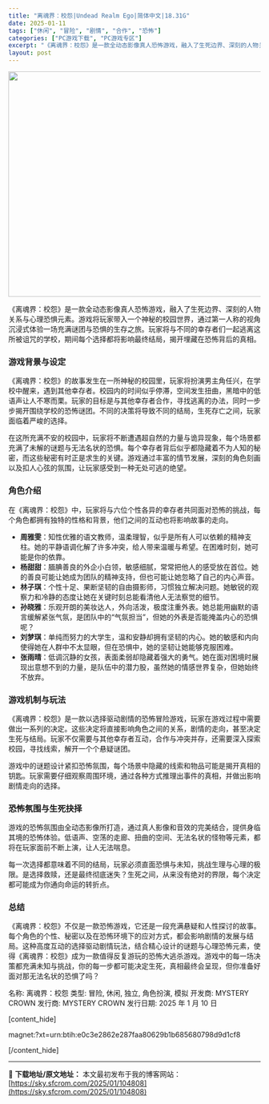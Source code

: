 ```yaml
---
title: "离魂界：校怨|Undead Realm Ego|简体中文|18.31G"
date: 2025-01-11
tags: ["休闲", "冒险", "剧情", "合作", "恐怖"]
categories: ["PC游戏下载", "PC游戏专区"]
excerpt: "《离魂界：校怨》是一款全动态影像真人恐怖游戏，融入了生死边界、深刻的人物关系与心理恐惧元素。游戏将玩家带入一个神秘的校园世界，通过第一人称的视角沉浸式体验一场充满谜团与恐惧的生存之旅。玩家将与不同的幸存者们一起逃离这所被诅咒的学校，期间每个选择都将影响最终结局，揭开埋藏在恐怖背后的真相。 游戏背景与&hellip;"
layout: post
---
```


<img class="aligncenter size-full wp-image-104809" src="https://sky.sfcrom.com/wp-content/uploads/2025/01/2025011108071424.webp" alt="" width="800" height="450" />

《离魂界：校怨》是一款全动态影像真人恐怖游戏，融入了生死边界、深刻的人物关系与心理恐惧元素。游戏将玩家带入一个神秘的校园世界，通过第一人称的视角沉浸式体验一场充满谜团与恐惧的生存之旅。玩家将与不同的幸存者们一起逃离这所被诅咒的学校，期间每个选择都将影响最终结局，揭开埋藏在恐怖背后的真相。
<h3>游戏背景与设定</h3>
《离魂界：校怨》的故事发生在一所神秘的校园里，玩家将扮演男主角任兴，在学校中醒来，遇到其他幸存者。校园内的时间似乎停滞，空间发生扭曲，黑暗中的低语声让人不寒而栗。玩家的目标是与其他幸存者合作，寻找逃离的办法，同时一步步揭开围绕学校的恐怖谜团。不同的决策将导致不同的结局，生死存亡之间，玩家面临着严峻的选择。

在这所充满不安的校园中，玩家将不断遭遇超自然的力量与诡异现象，每个场景都充满了未解的谜题与无法名状的恐惧。每个幸存者背后似乎都隐藏着不为人知的秘密，而这些秘密有时正是求生的关键。游戏通过丰富的情节发展，深刻的角色刻画以及扣人心弦的氛围，让玩家感受到一种无处可逃的绝望。
<h3>角色介绍</h3>
在《离魂界：校怨》中，玩家将与六位个性各异的幸存者共同面对恐怖的挑战，每个角色都拥有独特的性格和背景，他们之间的互动也将影响故事的走向。
<ul>
 	<li><strong>周雅雯</strong>：知性优雅的语文教师，温柔理智，似乎是所有人可以依赖的精神支柱。她的平静语调化解了许多冲突，给人带来温暖与希望。在困难时刻，她可能是你的依靠。</li>
 	<li><strong>杨甜甜</strong>：腼腆善良的外企小白领，敏感细腻，常常把他人的感受放在首位。她的善良可能让她成为团队的精神支持，但也可能让她忽略了自己的内心声音。</li>
 	<li><strong>林子琪</strong>：个性十足、果断坚韧的自由摄影师，习惯独立解决问题。她敏锐的观察力和冷静的态度让她在关键时刻总能看清他人无法察觉的细节。</li>
 	<li><strong>孙晓雅</strong>：乐观开朗的美妆达人，外向活泼，极度注重外表。她总能用幽默的语言缓解紧张气氛，是团队中的“气氛担当”，但她的外表是否能掩盖内心的恐惧呢？</li>
 	<li><strong>刘梦琪</strong>：单纯而努力的大学生，温和安静却拥有坚韧的内心。她的敏感和内向使得她在人群中不太显眼，但在恐惧中，她的坚韧让她能够克服困难。</li>
 	<li><strong>张雨晴</strong>：低调沉静的女孩，表面柔弱却隐藏着强大的勇气。她在面对困境时展现出意想不到的力量，是队伍中的潜力股，虽然她的情感世界复杂，但她始终不放弃。</li>
</ul>
<h3>游戏机制与玩法</h3>
《离魂界：校怨》是一款以选择驱动剧情的恐怖冒险游戏，玩家在游戏过程中需要做出一系列的决定。这些决定将直接影响角色之间的关系，剧情的走向，甚至决定生死与结局。玩家不仅需要与其他幸存者互动，合作与冲突并存，还需要深入探索校园，寻找线索，解开一个个悬疑谜团。

游戏中的谜题设计紧扣恐怖氛围，每个场景中隐藏的线索和物品可能是揭开真相的钥匙。玩家需要仔细观察周围环境，通过各种方式推理出事件的真相，并做出影响剧情走向的选择。
<h3>恐怖氛围与生死抉择</h3>
游戏的恐怖氛围由全动态影像所打造，通过真人影像和音效的完美结合，提供身临其境的恐怖体验。低语声、空荡的走廊、扭曲的空间、无法名状的怪物等元素，都将在玩家面前不断上演，让人无法喘息。

每一次选择都意味着不同的结局，玩家必须直面恐惧与未知，挑战生理与心理的极限。是选择救赎，还是最终彻底迷失？生死之间，从来没有绝对的界限，每个决定都可能成为你通向命运的转折点。
<h3>总结</h3>
《离魂界：校怨》不仅是一款恐怖游戏，它还是一段充满悬疑和人性探讨的故事。每个角色的个性、秘密以及在恐怖环境下的应对方式，都会影响剧情的发展与结局。这种高度互动的选择驱动剧情玩法，结合精心设计的谜题与心理恐怖元素，使得《离魂界：校怨》成为一款值得反复游玩的恐怖大逃杀游戏。游戏中的每一场决策都充满未知与挑战，你的每一步都可能决定生死，真相最终会呈现，但你准备好面对那无法名状的恐惧了吗？

名称: 离魂界：校怨
类型: 冒险, 休闲, 独立, 角色扮演, 模拟
开发商: MYSTERY CROWN
发行商: MYSTERY CROWN
发行日期: 2025 年 1 月 10 日

[content_hide]

magnet:?xt=urn:btih:e0c3e2862e287faa80629b1b685680798d9d1cf8

[/content_hide]

---
📖 **下载地址/原文地址：** 本文最初发布于我的博客网站：[https://sky.sfcrom.com/2025/01/104808](https://sky.sfcrom.com/2025/01/104808)
